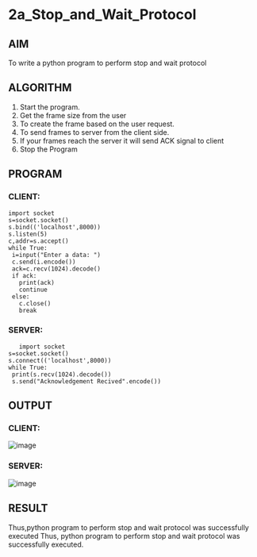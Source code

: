 # 2a_Stop_and_Wait_Protocol
## AIM 
To write a python program to perform stop and wait protocol
## ALGORITHM
1. Start the program.
2. Get the frame size from the user
3. To create the frame based on the user request.
4. To send frames to server from the client side.
5. If your frames reach the server it will send ACK signal to client
6. Stop the Program
## PROGRAM
### CLIENT:
```
import socket
s=socket.socket()
s.bind(('localhost',8000))
s.listen(5)
c,addr=s.accept()
while True:
 i=input("Enter a data: ")
 c.send(i.encode())
 ack=c.recv(1024).decode()
 if ack:
   print(ack)
   continue
 else:
   c.close()
   break
```
### SERVER:
```
   import socket
s=socket.socket()
s.connect(('localhost',8000))
while True:
 print(s.recv(1024).decode())
 s.send("Acknowledgement Recived".encode())
```
## OUTPUT
### CLIENT:
![image](https://github.com/Thilak45/2a_Stop_and_Wait_Protocol/assets/138849161/b42e85c7-9408-4eab-ba07-3215b511c3b6)
### SERVER:
![image](https://github.com/Thilak45/2a_Stop_and_Wait_Protocol/assets/138849161/3e5c96b3-bd49-4ac8-a4e4-2c6f97b2e43f)

## RESULT
Thus,python program to perform stop and wait protocol was successfully executed
Thus, python program to perform stop and wait protocol was successfully executed.
